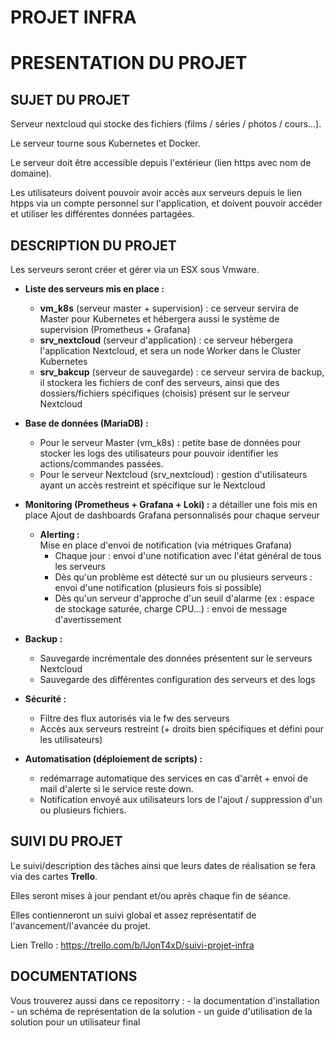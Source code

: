 # PROJET INFRA

# PRESENTATION DU PROJET

## **SUJET DU PROJET**

Serveur nextcloud qui stocke des fichiers (films / séries / photos / cours...).

Le serveur tourne sous Kubernetes et Docker. 

Le serveur doit être accessible depuis l'extérieur (lien https avec nom de domaine).

Les utilisateurs doivent pouvoir avoir accès aux serveurs depuis le lien htpps via un compte personnel sur l'application, et doivent pouvoir accéder et utiliser les différentes données partagées.

##  **DESCRIPTION DU PROJET** 

Les serveurs seront créer et gérer via un ESX sous Vmware.

- **Liste des serveurs mis en place :**
    - **vm_k8s** (serveur master + supervision) : ce serveur servira de Master pour Kubernetes et hébergera aussi le système de supervision (Prometheus + Grafana)
    - **srv_nextcloud** (serveur d'application) : ce serveur hébergera l'application Nextcloud, et sera un node Worker dans le Cluster Kubernetes
    - **srv_bakcup** (serveur de sauvegarde) : ce serveur servira de backup, il stockera les fichiers de conf des serveurs, ainsi que des dossiers/fichiers spécifiques (choisis) présent sur le serveur Nextcloud

- **Base de données (MariaDB) :**
    - Pour le serveur Master (vm_k8s) : petite base de données pour stocker les logs des utilisateurs pour pouvoir identifier les actions/commandes passées.
    - Pour le serveur Nextcloud (srv_nextcloud) : gestion d'utilisateurs ayant un accès restreint et spécifique sur le Nextcloud 


- **Monitoring (Prometheus + Grafana + Loki) :** a détailler une fois mis en place 
Ajout de dashboards Grafana personnalisés pour chaque serveur

    - **Alerting :**  
Mise en place d'envoi de notification (via métriques Grafana) 
        - Chaque jour : envoi d'une notification avec l'état général de tous les serveurs 
        - Dès qu'un problème est détecté sur un ou plusieurs serveurs : envoi d'une notification (plusieurs fois si possible)
        - Dès qu'un serveur d'approche d'un seuil d'alarme (ex : espace de stockage saturée, charge CPU...) : envoi de message d'avertissement 


- **Backup :** 
    - Sauvegarde incrémentale des données présentent sur le serveurs Nextcloud
    - Sauvegarde des différentes configuration des serveurs et des logs

- **Sécurité :** 
    - Filtre des flux autorisés via le fw des serveurs
    - Accès aux serveurs restreint (+ droits bien spécifiques et défini pour les utilisateurs)

- **Automatisation (déploiement de scripts) :**
    - redémarrage automatique des services en cas d'arrêt + envoi de mail d'alerte si le service reste down. 
    - Notification envoyé aux utilisateurs lors de l'ajout / suppression d'un ou plusieurs fichiers. 

## **SUIVI DU PROJET** 

Le suivi/description des tâches ainsi que leurs dates de réalisation se fera via des cartes **Trello**.

Elles seront mises à jour pendant et/ou après chaque fin de séance. 

Elles contienneront un suivi global et assez représentatif de l'avancement/l'avancée du projet. 

Lien Trello : https://trello.com/b/lJonT4xD/suivi-projet-infra


## DOCUMENTATIONS 

Vous trouverez aussi dans ce repositorry : 
    - la documentation d'installation 
    - un schéma de représentation de la solution 
    - un guide d'utilisation de la solution pour un utilisateur final

    
